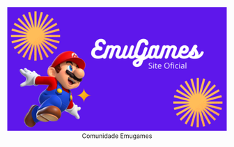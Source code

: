 <html>
<div align="center">
<img src="EmuGames (1).png"></img>
<text class="text1">Comunidade Emugames</text>
</div>
<style>
@font-face {
  font-family: myFirstFont;
  src: url(SuperMario256.ttf);
}

div {
  font-family: myFirstFont;
}
</style>
</html>
